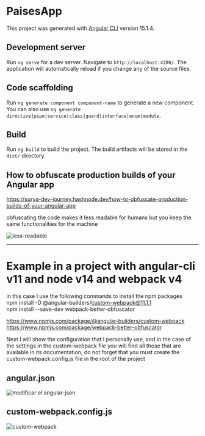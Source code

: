 # PaisesApp

This project was generated with [Angular CLI](https://github.com/angular/angular-cli) version 15.1.4.

## Development server

Run `ng serve` for a dev server. Navigate to `http://localhost:4200/`. The application will automatically reload if you change any of the source files.

## Code scaffolding

Run `ng generate component component-name` to generate a new component. You can also use `ng generate directive|pipe|service|class|guard|interface|enum|module`.

## Build

Run `ng build` to build the project. The build artifacts will be stored in the `dist/` directory.

## How to obfuscate production builds of your Angular app

https://surya-dev-journey.hashnode.dev/how-to-obfuscate-production-builds-of-your-angular-app

obfuscating the code makes it less readable for humans but you keep the same functionalities for the machine

![less-readable](https://user-images.githubusercontent.com/55423389/231762692-3dc385af-4b91-428c-8742-c2f0c2a02c2f.PNG)


<hr/>

# Example in a project with angular-cli v11 and node v14 and webpack v4

in this case I use the following commands to install the npm packages
<br/>
npm install -D @angular-builders/custom-webpack@11.1.1
<br/>
npm install --save-dev webpack-better-obfuscator

https://www.npmjs.com/package/@angular-builders/custom-webpack
<br/>
https://www.npmjs.com/package/webpack-better-obfuscator


Next I will show the configuration that I personally use, and in the case of the settings in the custom-webpack file you will find all those that are available in its documentation, do not forget that you must create the custom-webpack.config.js file in the root of the project

## angular.json
![modificar el angular-json](https://user-images.githubusercontent.com/55423389/233411011-c7c1995c-1ab3-49c8-b171-4dc3fa7b7aa1.PNG)

## custom-webpack.config.js
![custom-webpack](https://user-images.githubusercontent.com/55423389/233251204-4f32c5c8-2bb0-4313-8208-6b58ce5a4d45.png)


